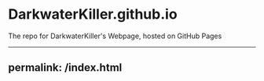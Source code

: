 # DarkwaterKiller.github.io
The repo for DarkwaterKiller's Webpage, hosted on GitHub Pages

---
permalink: /index.html
---

